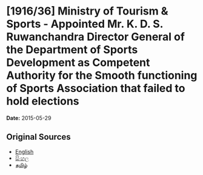 # [1916/36] Ministry of Tourism & Sports - Appointed Mr. K. D. S. Ruwanchandra Director General of the Department of Sports Development as Competent Authority for the Smooth functioning of Sports Association that failed to hold elections

**Date:** 2015-05-29

## Original Sources

- [English](https://documents.gov.lk/view/extra-gazettes/2015/5/1916-36_E.pdf)
- [සිංහල](https://documents.gov.lk/view/extra-gazettes/2015/5/1916-36_S.pdf)
- [தமிழ்](https://documents.gov.lk/view/extra-gazettes/2015/5/1916-36_T.pdf)

